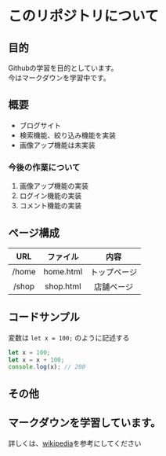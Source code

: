 # このリポジトリについて
## 目的
Githubの学習を目的としています。  
今はマークダウンを学習中です。

## 概要
- ブログサイト
- 検索機能、絞り込み機能を実装
- 画像アップ機能は未実装

### 今後の作業について
1. 画像アップ機能の実装
1. ログイン機能の実装
1. コメント機能の実装

## ページ構成
| URL | ファイル | 内容 |
|:---:|:-------:|:----:|
| /home | home.html | トップページ |
| /shop | shop.html | 店舗ページ |

## コードサンプル
変数は `let x = 100;` のように記述する
```javascript
let x = 100;
let x = x + 100;
console.log(x); // 200
```

## その他
**マークダウン**を学習しています。
---
詳しくは、[wikipedia](https://ja.wikipedia.org/wiki/Markdown)を参考にしてください